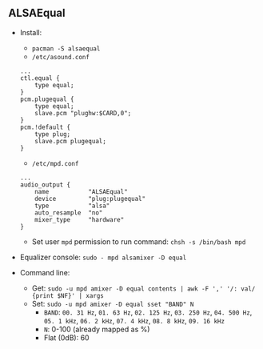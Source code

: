 ALSAEqual
---

- Install:
	- `pacman -S alsaequal`
	- `/etc/asound.conf`
	```
	...
	ctl.equal {
		type equal;
	}
	pcm.plugequal {
		type equal;
		slave.pcm "plughw:$CARD,0";
	}
	pcm.!default {
		type plug;
		slave.pcm plugequal;
	}
	```
	- `/etc/mpd.conf`
	```
	...
	audio_output {
		name           "ALSAEqual"
		device         "plug:plugequal"
		type           "alsa"
		auto_resample  "no"
		mixer_type     "hardware"
	}
	```
	- Set user `mpd` permission to run command: `chsh -s /bin/bash mpd`

- Equalizer console: `sudo - mpd alsamixer -D equal`
- Command line:
	- Get: `sudo -u mpd amixer -D equal contents | awk -F ',' '/: val/ {print $NF}' | xargs`
	- Set: `sudo -u mpd amixer -D equal sset "BAND" N`
		- `BAND`: `00. 31 Hz`, `01. 63 Hz`, `02. 125 Hz`, `03. 250 Hz`, `04. 500 Hz`, `05. 1 kHz`, `06. 2 kHz`, `07. 4 kHz`, `08. 8 kHz`, `09. 16 kHz`
		- `N`: 0-100 (already mapped as %)
		- Flat (0dB): 60
